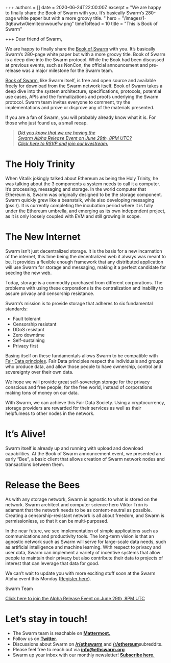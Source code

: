 +++
authors = []
date = 2020-06-24T22:00:00Z
excerpt = "We are happy to finally share the Book of Swarm with you. It’s basically Swarm’s 280-page white paper but with a more groovy title. "
hero = "/images/1-3q6uwtw0iemltecnwouefw.png"
timeToRead = 10
title = "This is Book of Swarm"

+++
Dear friend of Swarm,

We are happy to finally share the [Book of Swarm](https://swarm-gateways.net/bzz:/latest.bookofswarm.eth/) with you. It’s basically Swarm’s 280-page white paper but with a more groovy title. Book of Swarm is a deep dive into the Swarm protocol. While the Book had been discussed at previous events, such as NonCon, the official announcement and pre-release was a major milestone for the Swarm team. 

[Book of Swarm](https://swarm-gateways.net/bzz:/latest.bookofswarm.eth/), like Swarm itself, is free and open source and available freely for download from the Swarm network itself. Book of Swarm takes a deep dive into the system architecture, specifications, protocols, potential use cases, APIs and the formalizations and proofs underlying the Swarm protocol. Swarm team invites everyone to comment, try the implementations and prove or disprove any of the materials presented.

If you are a fan of Swarm, you will probably already know what it is. For those who just found us, a small recap.

> [_Did you know that we are having the  
> Swarm Alpha Release Event on June 29th, 8PM UTC?  
> Click here to RSVP and join our livestream._](https://swarm-gateways.net/bzz:/alpha.swarm.eth/)

# The Holy Trinity

When Vitalik jokingly talked about Ethereum as being the Holy Trinity, he was talking about the 3 components a system needs to call it a computer. It’s processing, messaging and storage. In the world computer that Ethereum is, Swarm was originally designed to be the storage component. Swarm quickly grew like a beanstalk, while also developing messaging (pss:/). It is currently completing the incubation period where it is fully under the Ethereum umbrella, and emerging as its own independent project, as it is only loosely coupled with EVM and still growing in scope.

# The New Internet

Swarm isn’t just decentralized storage. It is the basis for a new incarnation of the internet, this time being the decentralized web it always was meant to be. It provides a flexible enough framework that any distributed application will use Swarm for storage and messaging, making it a perfect candidate for seeding the new web.

Today, storage is a commodity purchased from different corporations. The problems with using these corporations is the centralization and inability to assure privacy and censorship resistance.

Swarm’s mission is to provide storage that adheres to six fundamental standards:

* Fault tolerant
* Censorship resistant
* DDoS resistant
* Zero downtime
* Self-sustaining
* Privacy first

Basing itself on these fundamentals allows Swarm to be compatible with [Fair Data principles](https://fairdatasociety.org/). Fair Data principles respect the individuals and groups who produce data, and allow those people to have ownership, control and sovereignty over their own data.

We hope we will provide great self-sovereign storage for the privacy conscious and free people, for the free world, instead of corporations making tons of money on our data.

With Swarm, we can achieve this Fair Data Society. Using a cryptocurrency, storage providers are rewarded for their services as well as their helpfulness to other nodes in the network.

# It’s Alive!

Swarm itself is already up and running with upload and download capabilities. At the Book of Swarm announcement event, we presented an early “Bee”, a basic client that allows creation of Swarm network nodes and transactions between them.

# Release the Bees

As with any storage network, Swarm is agnostic to what is stored on the network. Swarm architect and computer science hero Viktor Trón is adamant that the network needs to be as content-neutral as possible. Creating a censorship-resistant network is all about freedom, and Swarm is permissionless, so that it can be multi-purposed.

In the near future, we see implementation of simple applications such as communications and productivity tools. The long-term vision is that an agnostic network such as Swarm will serve for large-scale data needs, such as artificial intelligence and machine learning. With respect to privacy and user data, Swarm can implement a variety of incentive systems that allow people to maintain their privacy but also contribute their data to projects of interest that can leverage that data for good.

We can’t wait to update you with more exciting stuff soon at the Swarm Alpha event this Monday ([Register here](https://swarm-gateways.net/bzz:/alpha.swarm.eth/)).

Swarm Team

[Click here to join the Alpha Release Event on June 29th, 8PM UTC](https://swarm-gateways.net/bzz:/alpha.swarm.eth/)

# Let’s stay in touch!

* The Swarm team is reachable on [**Mattermost.**](http://beehive.ethswarm.org/)
* Follow us on [**Twitter**](https://twitter.com/ethswarm).
* Discussions about Swarm on [**/r/ethswarm**](https://www.reddit.com/r/ethswarm) and [**/r/ethereum**](https://www.reddit.com/r/ethereum)subreddits.
* Please feel free to reach out via [**info@ethswarm.org**](mailto:info@ethswarm.org)
* Swarm up your inbox with our monthly newsletter! [**Subscribe here.**](https://mailchi.mp/3871b41953e3/swarm-newsletter-signup)